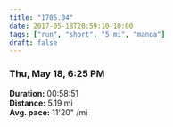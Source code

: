 ```yaml
---
title: "1705.04"
date: 2017-05-18T20:59:10-10:00
tags: ["run", "short", "5 mi", "manoa"]
draft: false
---
```


### Thu, May 18, 6:25 PM

**Duration:** 00:58:51  
**Distance:** 5.19 mi  
**Avg. pace:** 11'20" /mi